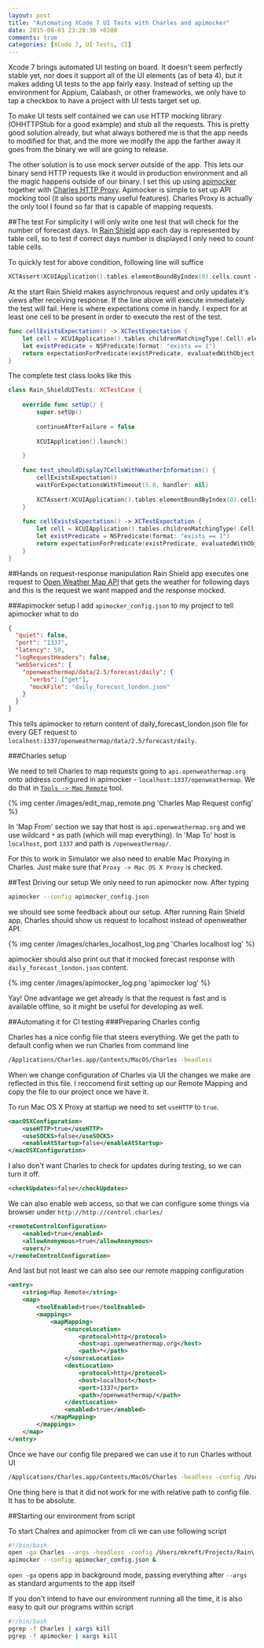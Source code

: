 ```yaml
---
layout: post
title: "Automating XCode 7 UI Tests with Charles and apimocker"
date: 2015-08-03 23:28:30 +0200
comments: true
categories: [XCode 7, UI Tests, CI]
---
```


Xcode 7 brings automated UI testing on board. It doesn't seem perfectly stable yet, nor does it support all of the UI elements (as of beta 4), but it makes adding UI tests to the app fairly easy. Instead of setting up the environment for Appium, Calabash, or other frameworks, we only have to tap a checkbox to have a project with UI tests target set up.

<!-- more -->

To make UI tests self contained we can use HTTP mocking library (OHHTTPStub for a good example) and stub all the requests. This is pretty good solution already, but what always bothered me is that the app needs to modified for that, and the more we modify the app the farther away it goes from the binary we will are going to release.

The other solution is to use mock server outside of the app. This lets our binary send HTTP requests like it would in production environment and all the magic happens outside of our binary. I set this up using [apimocker](https://www.npmjs.com/package/apimocker) together with [Charles HTTP Proxy](http://www.charlesproxy.com). Apimocker is simple to set up API mocking tool (it also sports many useful features). Charles Proxy is actually the only tool I found so far that is capable of mapping requests.

##The test
For simplicity I will only write one test that will check for the number of forecast days. In [Rain Shield](http://github.com/yomajkel/Rain_Shield) app each day is represented by table cell, so to test if correct days number is displayed I only need to count table cells.

To quickly test for above condition, following line will suffice
```swift Asserting 7 table cells
XCTAssert(XCUIApplication().tables.elementBoundByIndex(0).cells.count == 7)
```

At the start Rain Shield makes asynchronous request and only updates it's views after receiving response. If the line above will execute immediately the test will fail. Here is where expectations come in handy. I expect for at least one cell to be present in order to execute the rest of the test.
```swift Expect table cell to be present
func cellExistsExpectation() -> XCTestExpectation {
    let cell = XCUIApplication().tables.childrenMatchingType(.Cell).elementBoundByIndex(0)
    let existPredicate = NSPredicate(format: "exists == 1")
    return expectationForPredicate(existPredicate, evaluatedWithObject: cell, handler: nil)
}
```
 
The complete test class looks like this
```swift Test for 7 weather cells to be present
class Rain_ShieldUITests: XCTestCase {
        
    override func setUp() {
        super.setUp()
        
        continueAfterFailure = false
        
        XCUIApplication().launch()

    }
    
    func test_shouldDisplay7CellsWithWeatherInformation() {
        cellExistsExpectation()
        waitForExpectationsWithTimeout(5.0, handler: nil)
        
        XCTAssert(XCUIApplication().tables.elementBoundByIndex(0).cells.count == 7)
    }
    
    func cellExistsExpectation() -> XCTestExpectation {
        let cell = XCUIApplication().tables.childrenMatchingType(.Cell).elementBoundByIndex(0)
        let existPredicate = NSPredicate(format: "exists == 1")
        return expectationForPredicate(existPredicate, evaluatedWithObject: cell, handler: nil)
    }
}
```


##Hands on request-response manipulation
Rain Shield app executes one request to [Open Weather Map API](http://api.openweathermap.org/) that gets the weather for following days and this is the request we want mapped and the response mocked.

###apimocker setup
I add `apimocker_config.json` to my project to tell apimocker what to do
```json
{
  "quiet": false,
  "port": "1337",
  "latency": 50,
  "logRequestHeaders": false,
  "webServices": {
    "openweathermap/data/2.5/forecast/daily": {
      "verbs": ["get"],
      "mockFile": "daily_forecast_london.json"
    }
  }
}
```

This tells apimocker to return content of daily_forecast_london.json file for every GET request to `localhost:1337/openweathermap/data/2.5/forecast/daily`.

###Charles setup

We need to tell Charles to map requests going to `api.openweathermap.org` onto address configured in apimocker - `localhost:1337/openweathermap`. We do that in [```Tools -> Map Remote```](http://www.charlesproxy.com/documentation/tools/map-remote/) tool. 

{% img center /images/edit_map_remote.png 'Charles Map Request config' %}

In 'Map From' section we say that host is `api.openweathermap.org` and we use wildcard `*` as path (which will map everything). 
In 'Map To' host is `localhost`, port `1337` and path is `/openweathermap/`. 

For this to work in Simulator we also need to enable Mac Proxying in Charles. Just make sure that `Proxy -> Mac OS X Proxy` is checked.

##Test Driving our setup
We only need to run apimocker now. After typing 
```sh
apimocker --config apimocker_config.json
``` 
we should see some feedback about our setup. After running Rain Shield app, Charles should show us request to localhost instead of openweather API.

{% img center /images/charles_localhost_log.png 'Charles localhost log' %}

apimocker should also print out that it mocked forecast response with `daily_forecast_london.json` content.

{% img center /images/apimocker_log.png 'apimocker log' %}

Yay! One advantage we get already is that the request is fast and is available offline, so it might be useful for developing as well.

##Automating it for CI testing
###Preparing Charles config

Charles has a nice config file that steers everything. We get the path to default config when we run Charles from command line 
```sh
/Applications/Charles.app/Contents/MacOS/Charles -headless
```

When we change configuration of Charles via UI the changes we make are reflected in this file. I reccomend first setting up our Remote Mapping and copy the file to our project once we have it. 

To run Mac OS X Proxy at startup we need to set `useHTTP` to `true`.
```xml
<macOSXConfiguration>
	<useHTTP>true</useHTTP>
	<useSOCKS>false</useSOCKS>
	<enableAtStartup>false</enableAtStartup>
</macOSXConfiguration>
```

I also don't want Charles to check for updates during testing, so we can turn it off.
```xml
<checkUpdates>false</checkUpdates>
```

We can also enable web access, so that we can configure some things via browser under `http://http://control.charles/`
```xml
<remoteControlConfiguration>
	<enabled>true</enabled>
	<allowAnonymous>true</allowAnonymous>
	<users/>
</remoteControlConfiguration>
```

And last but not least we can also see our remote mapping configuration
```xml
<entry>
	<string>Map Remote</string>
	<map>
		<toolEnabled>true</toolEnabled>
		<mappings>
			<mapMapping>
				<sourceLocation>
					<protocol>http</protocol>
					<host>api.openweathermap.org</host>
					<path>*</path>
				</sourceLocation>
				<destLocation>
					<protocol>http</protocol>
					<host>localhost</host>
					<port>1337</port>
					<path>/openweathermap/</path>
				</destLocation>
				<enabled>true</enabled>
			</mapMapping>
		</mappings>
	</map>
</entry>
```

Once we have our config file prepared we can use it to run Charles without UI 
```sh
/Applications/Charles.app/Contents/MacOS/Charles -headless -config /Users/yomajkel/Projects/Rain\ Shield/Rain\ ShieldUITests/apimock/charles.config
``` 
One thing here is that it did not work for me with relative path to config file. It has to be absolute.

##Starting our environment from script

To start Chalres and apimocker from cli we can use following script
```sh Starting our mocking services
#!/bin/bash
open -ga Charles --args -headless -config /Users/mkreft/Projects/Rain\ Shield/Rain\ ShieldUITests/apimock/charles.config
apimocker --config apimocker_config.json &

```
`open -ga` opens app in background mode, passing everything after `--args` as standard arguments to the app itself

If you don't intend to have our environment running all the time, it is also easy to quit our programs within script
```sh Ending our mocking services
#!/bin/bash
pgrep -f Charles | xargs kill
pgrep -f apimocker | xargs kill
```

